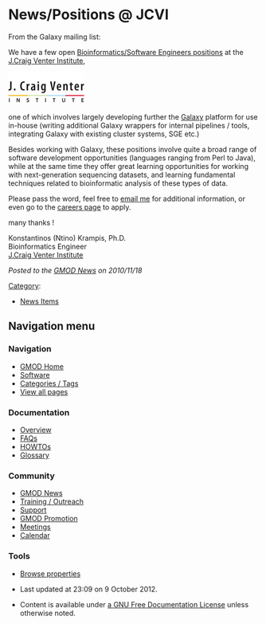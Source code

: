 



<span id="top"></span>




# <span dir="auto">News/Positions @ JCVI</span>









From the Galaxy mailing list:



We have a few open <a
href="https://careers.jcvi.org/careers/Careers.aspx?adata=Q%2fhMgU9ioOU2Q2IBMeDlPzojZaM309CBtHV%2b%2bLtKWW0PRb6H39%2fWK4hiwgS3QLR6dvwqIVTrFzs%3d"
class="external text" rel="nofollow">Bioinformatics/Software Engineers
positions</a> at the
<a href="http://www.jcvi.org/" class="external text"
rel="nofollow">J.Craig Venter Institute</a>,



<a
href="https://careers.jcvi.org/careers/Careers.aspx?adata=Q%2fhMgU9ioOU2Q2IBMeDlPzojZaM309CBtHV%2b%2bLtKWW0PRb6H39%2fWK4hiwgS3QLR6dvwqIVTrFzs%3d"
rel="nofollow"
title="Galaxy/Python and Bioinformatics Engineers positions at the J.Craig Venter Institute"><img
src="https://raw.githubusercontent.com/GMOD/gmod.github.io/main/mediawiki/images/4/44/JCVILogo.jpg" width="152" height="65"
alt="Galaxy/Python and Bioinformatics Engineers positions at the J.Craig Venter Institute" /></a>



one of which involves largely developing further the
[Galaxy](../Galaxy.1 "Galaxy") platform for use in-house (writing
additional Galaxy wrappers for internal pipelines / tools, integrating
Galaxy with existing cluster systems, SGE etc.)

Besides working with Galaxy, these positions involve quite a broad range
of software development opportunities (languages ranging from Perl to
Java), while at the same time they offer great learning opportunities
for working with next-generation sequencing datasets, and learning
fundamental techniques related to bioinformatic analysis of these types
of data.

Please pass the word, feel free to
<a href="mailto:kkrampis@jcvi.org" class="external text"
rel="nofollow">email me</a> for additional information, or even go to
the <a
href="https://careers.jcvi.org/careers/Careers.aspx?adata=Q%2fhMgU9ioOU2Q2IBMeDlPzojZaM309CBtHV%2b%2bLtKWW0PRb6H39%2fWK4hiwgS3QLR6dvwqIVTrFzs%3d"
class="external text" rel="nofollow">careers page</a> to apply.

many thanks !

Konstantinos (Ntino) Krampis, Ph.D.  
Bioinformatics Engineer  
<a href="http://www/jcvi.org" class="external text"
rel="nofollow">J.Craig Venter Institute</a>



  



*Posted to the [GMOD News](../GMOD_News "GMOD News") on 2010/11/18*






[Category](../Special%3ACategories "Special%3ACategories"):

- [News Items](../Category%3ANews_Items "Category%3ANews Items")






## Navigation menu







<a href="../Main_Page"
style="background-image: url(../../images/GMOD-cogs.png);"
title="Visit the main page"></a>


### Navigation



- <span id="n-GMOD-Home">[GMOD Home](../Main_Page)</span>
- <span id="n-Software">[Software](../GMOD_Components)</span>
- <span id="n-Categories-.2F-Tags">[Categories /
  Tags](../Categories)</span>
- <span id="n-View-all-pages">[View all
  pages](../Special:AllPages)</span>




### Documentation



- <span id="n-Overview">[Overview](../Overview)</span>
- <span id="n-FAQs">[FAQs](../Category%3AFAQ)</span>
- <span id="n-HOWTOs">[HOWTOs](../Category%3AHOWTO)</span>
- <span id="n-Glossary">[Glossary](../Glossary)</span>




### Community



- <span id="n-GMOD-News">[GMOD News](../GMOD_News)</span>
- <span id="n-Training-.2F-Outreach">[Training /
  Outreach](../Training_and_Outreach)</span>
- <span id="n-Support">[Support](../Support)</span>
- <span id="n-GMOD-Promotion">[GMOD Promotion](../GMOD_Promotion)</span>
- <span id="n-Meetings">[Meetings](../Meetings)</span>
- <span id="n-Calendar">[Calendar](../Calendar)</span>




### Tools

- <span id="t-smwbrowselink"><a href="../Special%3ABrowse/News-2FPositions_@_JCVI"
  rel="smw-browse">Browse properties</a></span>



- <span id="footer-info-lastmod">Last updated at 23:09 on 9 October
  2012.</span>
<!-- - <span id="footer-info-viewcount">6,659 page views.</span> -->
- <span id="footer-info-copyright">Content is available under
  <a href="http://www.gnu.org/licenses/fdl-1.3.html" class="external"
  rel="nofollow">a GNU Free Documentation License</a> unless otherwise
  noted.</span>

<!-- -->



<!-- -->




